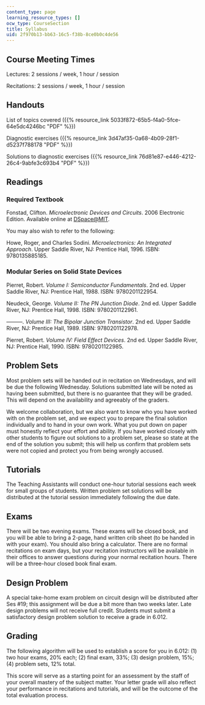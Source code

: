 ```yaml
---
content_type: page
learning_resource_types: []
ocw_type: CourseSection
title: Syllabus
uid: 2f970b13-bb63-16c5-f38b-8ce0b0c4de56
---
```


Course Meeting Times
--------------------

Lectures: 2 sessions / week, 1 hour / session

Recitations: 2 sessions / week, 1 hour / session

Handouts
--------

List of topics covered ({{% resource_link 5033f872-65b5-f4a0-5fce-64e5dc4246bc "PDF" %}})

Diagnostic exercises ({{% resource_link 3d47af35-0a68-4b09-28f1-d5237f788178 "PDF" %}})

Solutions to diagnostic exercises ({{% resource_link 76d81e87-e446-4212-26c4-9abfe3c693b4 "PDF" %}})

Readings
--------

### Required Textbook

Fonstad, Clifton. _Microelectronic Devices and Circuits_. 2006 Electronic Edition. Available online at [DSpace@MIT](http://dspace.mit.edu/handle/1721.1/34219).

You may also wish to refer to the following:

Howe, Roger, and Charles Sodini. _Microelectronics: An Integrated Approach_. Upper Saddle River, NJ: Prentice Hall, 1996. ISBN: 9780135885185.

### Modular Series on Solid State Devices

Pierret, Robert. _Volume I: Semiconductor Fundamentals_. 2nd ed. Upper Saddle River, NJ: Prentice Hall, 1988. ISBN: 9780201122954.

Neudeck, George. _Volume II: The PN Junction Diode_. 2nd ed. Upper Saddle River, NJ: Prentice Hall, 1998. ISBN: 9780201122961.

———. _Volume III: The Bipolar Junction Transistor_. 2nd ed. Upper Saddle River, NJ: Prentice Hall, 1989. ISBN: 9780201122978.

Pierret, Robert. _Volume IV: Field Effect Devices_. 2nd ed. Upper Saddle River, NJ: Prentice Hall, 1990. ISBN: 9780201122985.

Problem Sets
------------

Most problem sets will be handed out in recitation on Wednesdays, and will be due the following Wednesday. Solutions submitted late will be noted as having been submitted, but there is no guarantee that they will be graded. This will depend on the availability and agreeably of the graders.

We welcome collaboration, but we also want to know who you have worked with on the problem set, and we expect you to prepare the final solution individually and to hand in your own work. What you put down on paper must honestly reflect your effort and ability. If you have worked closely with other students to figure out solutions to a problem set, please so state at the end of the solution you submit; this will help us confirm that problem sets were not copied and protect you from being wrongly accused.

Tutorials
---------

The Teaching Assistants will conduct one-hour tutorial sessions each week for small groups of students. Written problem set solutions will be distributed at the tutorial session immediately following the due date.

Exams
-----

There will be two evening exams. These exams will be closed book, and you will be able to bring a 2-page, hand written crib sheet (to be handed in with your exam). You should also bring a calculator. There are no formal recitations on exam days, but your recitation instructors will be available in their offices to answer questions during your normal recitation hours. There will be a three-hour closed book final exam.

Design Problem
--------------

A special take-home exam problem on circuit design will be distributed after Ses #19; this assignment will be due a bit more than two weeks later. Late design problems will not receive full credit. Students must submit a satisfactory design problem solution to receive a grade in 6.012.

Grading
-------

The following algorithm will be used to establish a score for you in 6.012: (1) two hour exams, 20% each; (2) final exam, 33%; (3) design problem, 15%; (4) problem sets, 12% total.

This score will serve as a starting point for an assessment by the staff of your overall mastery of the subject matter. Your letter grade will also reflect your performance in recitations and tutorials, and will be the outcome of the total evaluation process.